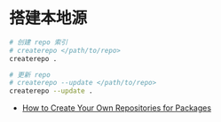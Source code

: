 # 搭建本地源

```sh
# 创建 repo 索引
# createrepo </path/to/repo>
createrepo .

# 更新 repo
# createrepo --update </path/to/repo> 
createrepo --update .
```

- [How to Create Your Own Repositories for Packages](https://www.percona.com/blog/how-to-create-your-own-repositories-for-packages/)
